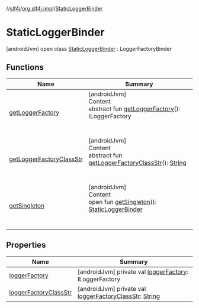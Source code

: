 //[slf4j](../../../index.md)/[org.slf4j.impl](../index.md)/[StaticLoggerBinder](index.md)



# StaticLoggerBinder  
 [androidJvm] open class [StaticLoggerBinder](index.md) : LoggerFactoryBinder   


## Functions  
  
|  Name |  Summary | 
|---|---|
| <a name="org.slf4j.spi/LoggerFactoryBinder/getLoggerFactory/#/PointingToDeclaration/"></a>[getLoggerFactory](index.md#%5Borg.slf4j.spi%2FLoggerFactoryBinder%2FgetLoggerFactory%2F%23%2FPointingToDeclaration%2F%5D%2FFunctions%2F-186426104)| <a name="org.slf4j.spi/LoggerFactoryBinder/getLoggerFactory/#/PointingToDeclaration/"></a>[androidJvm]  <br>Content  <br>abstract fun [getLoggerFactory](index.md#%5Borg.slf4j.spi%2FLoggerFactoryBinder%2FgetLoggerFactory%2F%23%2FPointingToDeclaration%2F%5D%2FFunctions%2F-186426104)(): ILoggerFactory  <br><br><br>|
| <a name="org.slf4j.spi/LoggerFactoryBinder/getLoggerFactoryClassStr/#/PointingToDeclaration/"></a>[getLoggerFactoryClassStr](index.md#%5Borg.slf4j.spi%2FLoggerFactoryBinder%2FgetLoggerFactoryClassStr%2F%23%2FPointingToDeclaration%2F%5D%2FFunctions%2F-186426104)| <a name="org.slf4j.spi/LoggerFactoryBinder/getLoggerFactoryClassStr/#/PointingToDeclaration/"></a>[androidJvm]  <br>Content  <br>abstract fun [getLoggerFactoryClassStr](index.md#%5Borg.slf4j.spi%2FLoggerFactoryBinder%2FgetLoggerFactoryClassStr%2F%23%2FPointingToDeclaration%2F%5D%2FFunctions%2F-186426104)(): [String](https://developer.android.com/reference/kotlin/java/lang/String.html)  <br><br><br>|
| <a name="org.slf4j.impl/StaticLoggerBinder/getSingleton/#/PointingToDeclaration/"></a>[getSingleton](get-singleton.md)| <a name="org.slf4j.impl/StaticLoggerBinder/getSingleton/#/PointingToDeclaration/"></a>[androidJvm]  <br>Content  <br>open fun [getSingleton](get-singleton.md)(): [StaticLoggerBinder](index.md)  <br><br><br>|


## Properties  
  
|  Name |  Summary | 
|---|---|
| <a name="org.slf4j.impl/StaticLoggerBinder/loggerFactory/#/PointingToDeclaration/"></a>[loggerFactory](logger-factory.md)| <a name="org.slf4j.impl/StaticLoggerBinder/loggerFactory/#/PointingToDeclaration/"></a> [androidJvm] private val [loggerFactory](logger-factory.md): ILoggerFactory   <br>|
| <a name="org.slf4j.impl/StaticLoggerBinder/loggerFactoryClassStr/#/PointingToDeclaration/"></a>[loggerFactoryClassStr](logger-factory-class-str.md)| <a name="org.slf4j.impl/StaticLoggerBinder/loggerFactoryClassStr/#/PointingToDeclaration/"></a> [androidJvm] private val [loggerFactoryClassStr](logger-factory-class-str.md): [String](https://developer.android.com/reference/kotlin/java/lang/String.html)   <br>|

